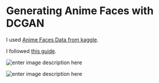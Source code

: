 # Generating Anime Faces with DCGAN


I used [Anime Faces Data from kaggle](https://www.kaggle.com/soumikrakshit/anime-faces).

I followed [this guide](https://pytorch.org/tutorials/beginner/dcgan_faces_tutorial.html).





![enter image description here](https://raw.githubusercontent.com/cenarturkmen/basicDCGANwithAnimeFaces/main/readme/indir.png)

![enter image description here](https://raw.githubusercontent.com/cenarturkmen/basicDCGANwithAnimeFaces/main/readme/dynamic_images.gif)
